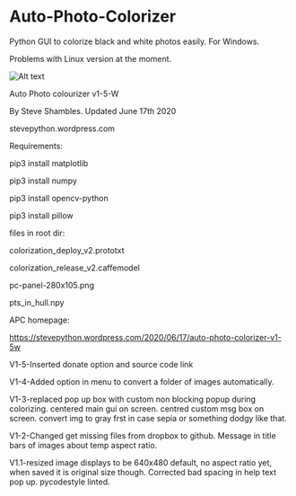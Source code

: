 # Auto-Photo-Colorizer
Python GUI to colorize black and white photos easily.
For Windows.

Problems with Linux version at the moment.

![Alt text](https://stevepython.files.wordpress.com/2020/06/auto-photo-colourizer-v1-5w-logo.png")


Auto Photo colourizer v1-5-W

By Steve Shambles. Updated June 17th 2020

stevepython.wordpress.com



Requirements:

pip3 install matplotlib

pip3 install numpy

pip3 install opencv-python

pip3 install pillow


files in root dir:

colorization_deploy_v2.prototxt

colorization_release_v2.caffemodel

pc-panel-280x105.png

pts_in_hull.npy

APC homepage:

https://stevepython.wordpress.com/2020/06/17/auto-photo-colorizer-v1-5w

V1-5-Inserted donate option and source code link


V1-4-Added option in menu to convert a folder of images automatically.


V1-3-replaced pop up box with custom non blocking popup during colorizing.
     centered main gui on screen.
     centred custom msg box on screen.
     convert img to gray frst in case sepia or something dodgy like that.


V1-2-Changed get missing files from dropbox to github.
     Message in title bars of images about temp aspect ratio.


V1.1-resized image displays to be 640x480 default, no aspect ratio yet,
     when saved it is original size though.
     Corrected bad spacing in help text pop up.
     pycodestyle linted.


